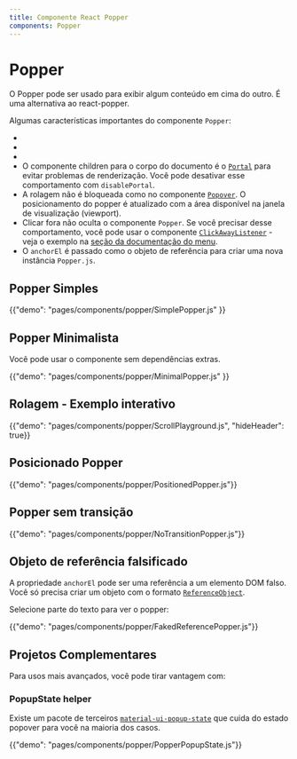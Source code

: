 ```yaml
---
title: Componente React Popper
components: Popper
---
```


# Popper

<p class="description">O Popper pode ser usado para exibir algum conteúdo em cima do outro. É uma alternativa ao react-popper.</p>

Algumas características importantes do componente `Popper`:

-
-
-
- O componente children para o corpo do documento é o [`Portal`](/components/portal/) para evitar problemas de renderização. Você pode desativar esse comportamento com `disablePortal`.
- A rolagem não é bloqueada como no componente [`Popover`](/components/popover/). O posicionamento do popper é atualizado com a área disponível na janela de visualização (viewport).
- Clicar fora não oculta o componente `Popper`. Se você precisar desse comportamento, você pode usar o componente [`ClickAwayListener`](/components/click-away-listener/) - veja o exemplo na [seção da documentação do menu](/components/menus/#menulist-composition).
- O `anchorEl` é passado como o objeto de referência para criar uma nova instância `Popper.js`.

## Popper Simples

{{"demo": "pages/components/popper/SimplePopper.js" }}

## Popper Minimalista

Você pode usar o componente sem dependências extras.

{{"demo": "pages/components/popper/MinimalPopper.js" }}

## Rolagem - Exemplo interativo

{{"demo": "pages/components/popper/ScrollPlayground.js", "hideHeader": true}}

## Posicionado Popper

{{"demo": "pages/components/popper/PositionedPopper.js"}}

## Popper sem transição

{{"demo": "pages/components/popper/NoTransitionPopper.js"}}

## Objeto de referência falsificado

A propriedade `anchorEl` pode ser uma referência a um elemento DOM falso. Você só precisa criar um objeto com o formato [`ReferenceObject`](https://github.com/FezVrasta/popper.js/blob/0642ce0ddeffe3c7c033a412d4d60ce7ec8193c3/packages/popper/index.d.ts#L118-L123).

Selecione parte do texto para ver o popper:

{{"demo": "pages/components/popper/FakedReferencePopper.js"}}

## Projetos Complementares

Para usos mais avançados, você pode tirar vantagem com:

### PopupState helper

Existe um pacote de terceiros [`material-ui-popup-state`](https://github.com/jcoreio/material-ui-popup-state) que cuida do estado popover para você na maioria dos casos.

{{"demo": "pages/components/popper/PopperPopupState.js"}}
